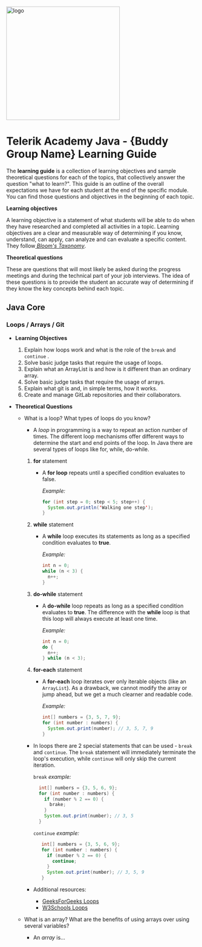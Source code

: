 <img src="https://webassets.telerikacademy.com/images/default-source/logos/telerik-academy.svg" alt="logo" width="300px" style="margin-top: 20px;"/>

# Telerik Academy Java - {Buddy Group Name} Learning Guide

The **learning guide** is a collection of learning objectives and sample theoretical questions for each of the topics, that collectively answer the question "what to learn?". This guide is an outline of the overall expectations we have for each student at the end of the specific module. You can find those questions and objectives in the beginning of each topic.

**Learning objectives**

A learning objective is a statement of what students will be able to do when they have researched and completed all activities in a topic. Learning objectives are a clear and measurable way of determining if you know, understand, can apply, can analyze and can evaluate a specific content. They follow[ _Bloom's Taxonomy_](https://en.wikipedia.org/wiki/Bloom%27s_taxonomy).

**Theoretical questions**

These are questions that will most likely be asked during the progress meetings and during the technical part of your job interviews. The idea of these questions is to provide the student an accurate way of determining if they know the key concepts behind each topic.

## Java Core

### Loops / Arrays / Git

- **Learning Objectives**

  1. Explain how loops work and what is the role of the `break` and `continue` .
  1. Solve basic judge tasks that require the usage of loops.
  1. Explain what an ArrayList is and how is it different than an ordinary array.
  1. Solve basic judge tasks that require the usage of arrays.
  1. Explain what git is and, in simple terms, how it works.
  1. Create and manage GitLab repositories and their collaborators.

- **Theoretical Questions**

  - What is a loop? What types of loops do you know?

    - A _loop_ in programming is a way to repeat an action number of times. The different loop mechanisms offer different ways to determine the start and end points of the loop. In Java there are several types of loops like for, while, do-while.

    1. **for** statement

       - A **for loop** repeats until a specified condition evaluates to false.

         _Example:_

         ```java
         for (int step = 0; step < 5; step++) {
           System.out.println('Walking one step');
         }
         ```

    1. **while** statement

       - A **while** loop executes its statements as long as a specified condition evaluates to **true**.

         _Example:_

         ```java
         int n = 0;
         while (n < 3) {
           n++;
         }
         ```

    1. **do-while** statement

       - A **do-while** loop repeats as long as a specified condition evaluates to **true**. The difference with the **while** loop is that this loop will always execute at least one time.

         _Example:_

         ```java
         int n = 0;
         do {
           n++;
         } while (n < 3);
         ```

    1. **for-each** statement

       - A **for-each** loop iterates over only iterable objects (like an `ArrayList`). As a drawback, we cannot modify the array or jump ahead, but we get a much clearner and readable code.

         _Example:_

         ```java
         int[] numbers = {3, 5, 7, 9};
         for (int number : numbers) {
           System.out.print(number); // 3, 5, 7, 9
         }
         ```

    - In loops there are 2 special statements that can be used - `break` and `continue`. The `break` statement will immediately terminate the loop's execution, while `continue` will only skip the current iteration.

      `break` _example:_

       ```java
         int[] numbers = {3, 5, 6, 9};
         for (int number : numbers) {
           if (number % 2 == 0) {
             brake;
           }
           System.out.print(number); // 3, 5
         }
         ```

      `continue` _example:_

      ```java
         int[] numbers = {3, 5, 6, 9};
         for (int number : numbers) {
           if (number % 2 == 0) {
             continue;
           }
           System.out.print(number); // 3, 5, 9
         }
         ```

    - Additional resources:
      - [GeeksForGeeks Loops](https://www.geeksforgeeks.org/loops-in-java/)
      - [W3Schools Loops](https://www.w3schools.com/java/java_for_loop.asp)

  - What is an array? What are the benefits of using arrays over using several variables?

    - An _array_ is...